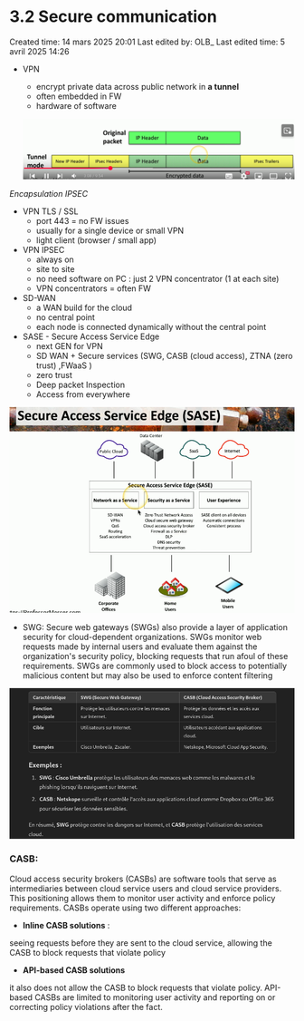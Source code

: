 # 3.2 Secure communication

Created time: 14 mars 2025 20:01
Last edited by: OLB_
Last edited time: 5 avril 2025 14:26

- VPN
    - encrypt private data across public network in **a tunnel**
    - often embedded in FW
    - hardware of software
    
    ![image.png](image%2039.png)
    

*Encapsulation IPSEC*

- VPN TLS / SSL
    - port 443 = no FW issues
    - usually for a single device or small VPN
    - light client (browser / small app)
- VPN IPSEC
    - always on
    - site to site
    - no need software on PC :  just 2 VPN concentrator (1 at each site)
    - VPN concentrators = often FW
- SD-WAN
    - a WAN build for the cloud
    - no central point
    - each node is connected dynamically without the central point
- SASE - Secure Access Service Edge
    - next GEN for VPN
    - SD WAN + Secure services (SWG, CASB (cloud access), ZTNA (zero trust) ,FWaaS )
    - zero trust
    - Deep packet Inspection
    - Access from everywhere

![image.png](image%2040.png)

- SWG: Secure web gateways (SWGs) also provide a layer of application
security for cloud-dependent organizations. SWGs monitor web
requests made by internal users and evaluate them against the
organization's security policy, blocking requests that run afoul of these
requirements. SWGs are commonly used to block access to potentially
malicious content but may also be used to enforce content filtering

![image.png](image%2041.png)

### CASB:

Cloud access security brokers (CASBs) are software tools that serve as
intermediaries between cloud service users and cloud service providers. This positioning allows them to monitor user activity and enforce policy requirements. CASBs operate using two different
approaches:

- **Inline CASB solutions** :

seeing requests before they are sent to the cloud service, allowing the CASB to block requests that violate policy

- **API-based CASB solutions**

it also does not allow the CASB to block requests that violate policy. API-based CASBs are limited to monitoring user activity and reporting on or correcting policy violations after the fact.

###